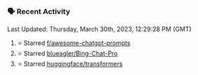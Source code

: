 ### 🗣 Recent Activity

<!--RECENT_ACTIVITY:last_update-->
Last Updated: Thursday, March 30th, 2023, 12:29:28 PM (GMT)
<!--RECENT_ACTIVITY:last_update_end-->
<!--RECENT_ACTIVITY:start-->
1. ⭐ Starred [f/awesome-chatgpt-prompts](https://github.com/f/awesome-chatgpt-prompts)
2. ⭐ Starred [blueagler/Bing-Chat-Pro](https://github.com/blueagler/Bing-Chat-Pro)
3. ⭐ Starred [huggingface/transformers](https://github.com/huggingface/transformers)
<!--RECENT_ACTIVITY:end-->
